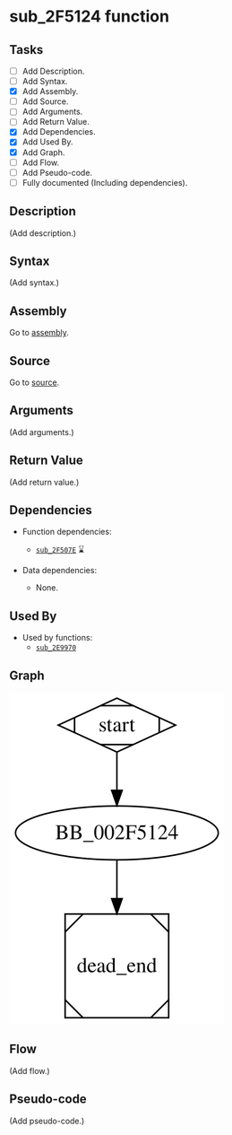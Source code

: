 # sub_2F5124 function

## Tasks

- [ ] Add Description.
- [ ] Add Syntax.
- [X] Add Assembly.
- [ ] Add Source.
- [ ] Add Arguments.
- [ ] Add Return Value.
- [X] Add Dependencies.
- [X] Add Used By.
- [X] Add Graph.
- [ ] Add Flow.
- [ ] Add Pseudo-code.
- [ ] Fully documented (Including dependencies).

## Description

(Add description.)

## Syntax

(Add syntax.)

## Assembly

Go to [assembly](../asm/sub_2F5124.asm).

## Source

Go to [source](../cc/sub_2F5124.cc).

## Arguments

(Add arguments.)

## Return Value

(Add return value.)

## Dependencies

* Function dependencies:
  * [`sub_2F507E`](sub_2F507E.md) ⌛

* Data dependencies:
  * None.

## Used By

* Used by functions:
  * [`sub_2E9970`](sub_2E9970.md)

## Graph

![sub_2F5124 Graph](../svg/sub_2F5124.svg "sub_2F5124 Graph")

## Flow

(Add flow.)

## Pseudo-code

(Add pseudo-code.)


